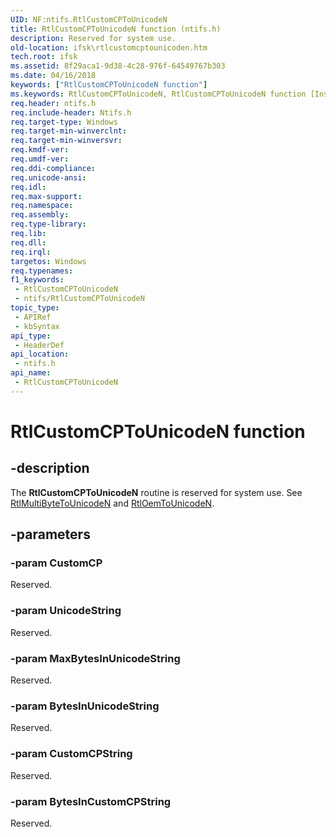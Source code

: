 ```yaml
---
UID: NF:ntifs.RtlCustomCPToUnicodeN
title: RtlCustomCPToUnicodeN function (ntifs.h)
description: Reserved for system use.
old-location: ifsk\rtlcustomcptounicoden.htm
tech.root: ifsk
ms.assetid: 8f29aca1-9d38-4c28-976f-64549767b303
ms.date: 04/16/2018
keywords: ["RtlCustomCPToUnicodeN function"]
ms.keywords: RtlCustomCPToUnicodeN, RtlCustomCPToUnicodeN function [Installable File System Drivers], ifsk.rtlcustomcptounicoden, ntifs/RtlCustomCPToUnicodeN, rtlref_9b39575d-4ba4-49fa-9281-2858d3e2631d.xml
req.header: ntifs.h
req.include-header: Ntifs.h
req.target-type: Windows
req.target-min-winverclnt: 
req.target-min-winversvr: 
req.kmdf-ver: 
req.umdf-ver: 
req.ddi-compliance: 
req.unicode-ansi: 
req.idl: 
req.max-support: 
req.namespace: 
req.assembly: 
req.type-library: 
req.lib: 
req.dll: 
req.irql: 
targetos: Windows
req.typenames: 
f1_keywords:
 - RtlCustomCPToUnicodeN
 - ntifs/RtlCustomCPToUnicodeN
topic_type:
 - APIRef
 - kbSyntax
api_type:
 - HeaderDef
api_location:
 - ntifs.h
api_name:
 - RtlCustomCPToUnicodeN
---
```


# RtlCustomCPToUnicodeN function


## -description

The <b>RtlCustomCPToUnicodeN</b> routine is reserved for system use. See <a href="/windows-hardware/drivers/ddi/ntifs/nf-ntifs-rtlmultibytetounicoden">RtlMultiByteToUnicodeN</a> and <a href="/windows-hardware/drivers/ddi/ntifs/nf-ntifs-rtloemtounicoden">RtlOemToUnicodeN</a>.

## -parameters

### -param CustomCP

<p>Reserved.</p>

### -param UnicodeString

Reserved.

### -param MaxBytesInUnicodeString

Reserved.

### -param BytesInUnicodeString

Reserved.

### -param CustomCPString

Reserved.

### -param BytesInCustomCPString

Reserved.